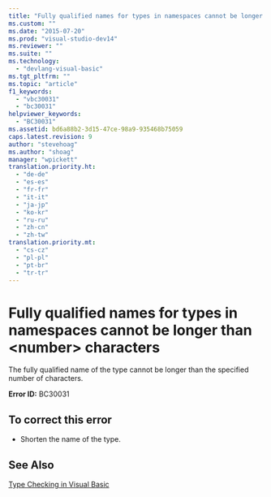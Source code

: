 ```yaml
---
title: "Fully qualified names for types in namespaces cannot be longer than &lt;number&gt; characters | Microsoft Docs"
ms.custom: ""
ms.date: "2015-07-20"
ms.prod: "visual-studio-dev14"
ms.reviewer: ""
ms.suite: ""
ms.technology: 
  - "devlang-visual-basic"
ms.tgt_pltfrm: ""
ms.topic: "article"
f1_keywords: 
  - "vbc30031"
  - "bc30031"
helpviewer_keywords: 
  - "BC30031"
ms.assetid: bd6a88b2-3d15-47ce-98a9-935468b75059
caps.latest.revision: 9
author: "stevehoag"
ms.author: "shoag"
manager: "wpickett"
translation.priority.ht: 
  - "de-de"
  - "es-es"
  - "fr-fr"
  - "it-it"
  - "ja-jp"
  - "ko-kr"
  - "ru-ru"
  - "zh-cn"
  - "zh-tw"
translation.priority.mt: 
  - "cs-cz"
  - "pl-pl"
  - "pt-br"
  - "tr-tr"
---
```

# Fully qualified names for types in namespaces cannot be longer than &lt;number&gt; characters
The fully qualified name of the type cannot be longer than the specified number of characters.  
  
 **Error ID:** BC30031  
  
## To correct this error  
  
-   Shorten the name of the type.  
  
## See Also  
 [Type Checking in Visual Basic](http://msdn.microsoft.com/en-us/775c354e-b348-4d01-a9fe-a6d939e908d5)